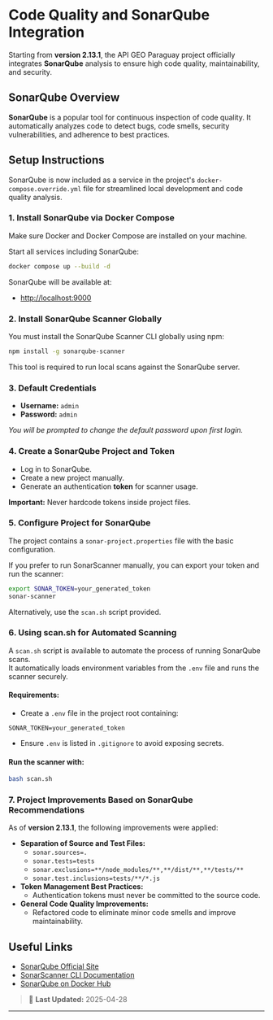 # Code Quality and SonarQube Integration

Starting from **version 2.13.1**, the API GEO Paraguay project officially integrates **SonarQube** analysis to ensure high code quality, maintainability, and security.

## SonarQube Overview

**SonarQube** is a popular tool for continuous inspection of code quality. It automatically analyzes code to detect bugs, code smells, security vulnerabilities, and adherence to best practices.

## Setup Instructions

SonarQube is now included as a service in the project's `docker-compose.override.yml` file for streamlined local development and code quality analysis.

### 1. Install SonarQube via Docker Compose

Make sure Docker and Docker Compose are installed on your machine.

Start all services including SonarQube:

```bash
docker compose up --build -d
```

SonarQube will be available at:

- [http://localhost:9000](http://localhost:9000)

### 2. Install SonarQube Scanner Globally

You must install the SonarQube Scanner CLI globally using npm:

```bash
npm install -g sonarqube-scanner
```

This tool is required to run local scans against the SonarQube server.

### 3. Default Credentials

- **Username:** `admin`
- **Password:** `admin`

_You will be prompted to change the default password upon first login._

### 4. Create a SonarQube Project and Token

- Log in to SonarQube.
- Create a new project manually.
- Generate an authentication **token** for scanner usage.

**Important:** Never hardcode tokens inside project files.

### 5. Configure Project for SonarQube

The project contains a `sonar-project.properties` file with the basic configuration.

If you prefer to run SonarScanner manually, you can export your token and run the scanner:

```bash
export SONAR_TOKEN=your_generated_token
sonar-scanner
```

Alternatively, use the `scan.sh` script provided.

### 6. Using scan.sh for Automated Scanning

A `scan.sh` script is available to automate the process of running SonarQube scans.  
It automatically loads environment variables from the `.env` file and runs the scanner securely.

#### Requirements:

- Create a `.env` file in the project root containing:

```env
SONAR_TOKEN=your_generated_token
```

- Ensure `.env` is listed in `.gitignore` to avoid exposing secrets.

#### Run the scanner with:

```bash
bash scan.sh
```

### 7. Project Improvements Based on SonarQube Recommendations

As of **version 2.13.1**, the following improvements were applied:

- **Separation of Source and Test Files:**
  - `sonar.sources=.`
  - `sonar.tests=tests`
  - `sonar.exclusions=**/node_modules/**,**/dist/**,**/tests/**`
  - `sonar.test.inclusions=tests/**/*.js`
- **Token Management Best Practices:**
  - Authentication tokens must never be committed to the source code.
- **General Code Quality Improvements:**
  - Refactored code to eliminate minor code smells and improve maintainability.

## Useful Links

- [SonarQube Official Site](https://www.sonarsource.com/products/sonarqube/)
- [SonarScanner CLI Documentation](https://docs.sonarqube.org/latest/analysis/scan/sonarscanner/)
- [SonarQube on Docker Hub](https://hub.docker.com/_/sonarqube)

> 📅 **Last Updated:** 2025-04-28

---
